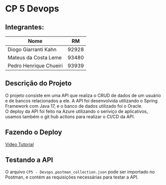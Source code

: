 # CP 5 Devops

## Integrantes:
| Nome                        | RM      |
|-----------------------------|---------|
| Diogo Giarranti Kahn        | 92928   |
| Mateus da Costa Leme        | 93480   |
| Pedro Henrique Chueiri      | 93939   |

## Descrição do Projeto
O projeto consiste em uma API que realiza o CRUD de dados de um usuário e de bancos relacionados a ele. A API foi desenvolvida utilizando o Spring Framework com Java 17, e o banco de dados utilizado foi o Oracle.<br>
O deploy da API foi feito na Azure utilizando o seriviço de aplicativos, usamos também o git hub actions para realizar o CI/CD da API.

## Fazendo o Deploy
[Vídeo Tutorial](https://www.youtube.com/watch?v=oWF60k6VJtA)

## Testando a API
O arquivo `CP5 - Devops.postman_collection.json` pode ser importado no Postman, e contém as requisições necessárias para testar a API.